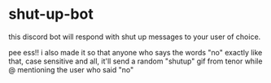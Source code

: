 # shut-up-bot
this discord bot will respond with shut up messages to your user of choice.


pee ess!! i also made it so that anyone who says the words "no" exactly like that, case sensitive and all, it'll send a random "shutup" gif from tenor while @ mentioning the user who said "no"

